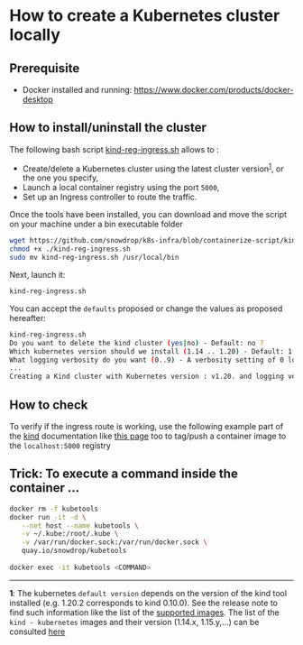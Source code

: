 # How to create a Kubernetes cluster locally

## Prerequisite

- Docker installed and running: https://www.docker.com/products/docker-desktop

## How to install/uninstall the cluster

The following bash script [kind-reg-ingress.sh](./kind-reg-ingress.sh) allows to :
- Create/delete a Kubernetes cluster using the latest cluster version<sup>[1](#version-note)</sup>, or the one you specify, 
- Launch a local container registry using the port `5000`,
- Set up an Ingress controller to route the traffic.

Once the tools have been installed, you can download and move the script on your machine under a bin executable folder
```bash
wget https://github.com/snowdrop/k8s-infra/blob/containerize-script/kind/kind-reg-ingress.sh
chmod +x ./kind-reg-ingress.sh
sudo mv kind-reg-ingress.sh /usr/local/bin
```

Next, launch it:
```bash
kind-reg-ingress.sh
```
You can accept the `defaults` proposed or change the values as proposed hereafter:
```bash
kind-reg-ingress.sh 
Do you want to delete the kind cluster (yes|no) - Default: no ? 
Which kubernetes version should we install (1.14 .. 1.20) - Default: 1.20 ? 
What logging verbosity do you want (0..9) - A verbosity setting of 0 logs only critical events - Default: 0 ? 
...
Creating a Kind cluster with Kubernetes version : v1.20. and logging verbosity: 0
```
## How to check

To verify if the ingress route is working, use the following example part of the [kind](https://kind.sigs.k8s.io/docs/user/ingress/#using-ingress) documentation
like [this page](https://kind.sigs.k8s.io/docs/user/local-registry/#using-the-registry) too to tag/push a container image to the `localhost:5000` registry

## Trick: To execute a command inside the container ...
```bash
docker rm -f kubetools
docker run -it -d \
   --net host --name kubetools \
   -v ~/.kube:/root/.kube \
   -v /var/run/docker.sock:/var/run/docker.sock \
   quay.io/snowdrop/kubetools
   
docker exec -it kubetools <COMMAND>
```

---
**<a name="version-note">1</a>**: The kubernetes `default version` depends on the version of the kind tool installed (e.g. 1.20.2 corresponds to kind 0.10.0). See the release note to find such information like the list of the [supported images](https://github.com/kubernetes-sigs/kind/releases).
The list of the `kind - kubernetes` images and their version (1.14.x, 1.15.y,...) can be consulted [here](https://registry.hub.docker.com/v1/repositories/kindest/node/tags)
